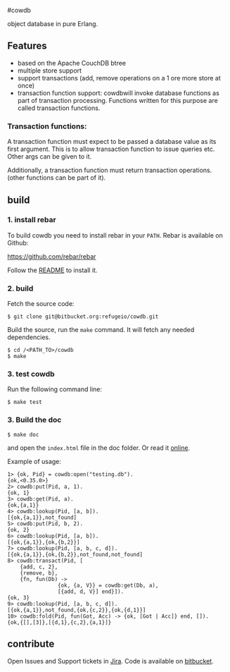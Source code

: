 #cowdb

object database in pure Erlang.

## Features

- based on the Apache CouchDB btree
- multiple store support
- support transactions (add, remove operations on a 1 ore more store at once)
- transaction function support: cowdbwill invoke database functions as part of transaction processing. Functions written for this purpose are called transaction functions.

### Transaction functions:

A transaction function must expect to be passed a database value as its first argument.
This is to allow transaction function to issue queries etc. Other args can be given to it.

Additionally, a transaction function must return transaction operations. (other functions can be part of it).


## build

### 1. install rebar
To build cowdb you need to install rebar in your `PATH`. Rebar is
available on Github:

https://github.com/rebar/rebar

Follow the
[README](https://github.com/rebar/rebar/blob/master/README.md) to
install it.

### 2. build

Fetch the source code:

    $ git clone git@bitbucket.org:refugeio/cowdb.git

Build the source, run the `make` command. It will fetch any needed
dependencies.

    $ cd /<PATH_TO>/cowdb
    $ make

### 3. test cowdb

Run the following command line:

    $ make test


### 3. Build the doc

    $ make doc

and open the `index.html` file in the doc folder. Or read it
[online](http://refugeio.bitbucket.org/cowdb/index.html).


Example of usage:

    1> {ok, Pid} = cowdb:open("testing.db").
    {ok,<0.35.0>}
    2> cowdb:put(Pid, a, 1).
    {ok, 1}
    3> cowdb:get(Pid, a).
    {ok,{a,1}}
    4> cowdb:lookup(Pid, [a, b]).
    [{ok,{a,1}},not_found]
    5> cowdb:put(Pid, b, 2).
    {ok, 2}
    6> cowdb:lookup(Pid, [a, b]).
    [{ok,{a,1}},{ok,{b,2}}]
    7> cowdb:lookup(Pid, [a, b, c, d]).
    [{ok,{a,1}},{ok,{b,2}},not_found,not_found]
    8> cowdb:transact(Pid, [
        {add, c, 2},
        {remove, b},
        {fn, fun(Db) ->
                    {ok, {a, V}} = cowdb:get(Db, a),
                    [{add, d, V}] end}]).
    {ok, 3}
    9> cowdb:lookup(Pid, [a, b, c, d]).                                                             [{ok,{a,1}},not_found,{ok,{c,2}},{ok,{d,1}}]
    10> cowdb:fold(Pid, fun(Got, Acc) -> {ok, [Got | Acc]} end, []).
    {ok,{[],[3]},[{d,1},{c,2},{a,1}]}

## contribute

Open Issues and Support tickets in [Jira](https://issues.refuge.io/browse/COWDB
).
Code is available on [bitbucket](https://bitbucket.org/refugeio/cowdb).
